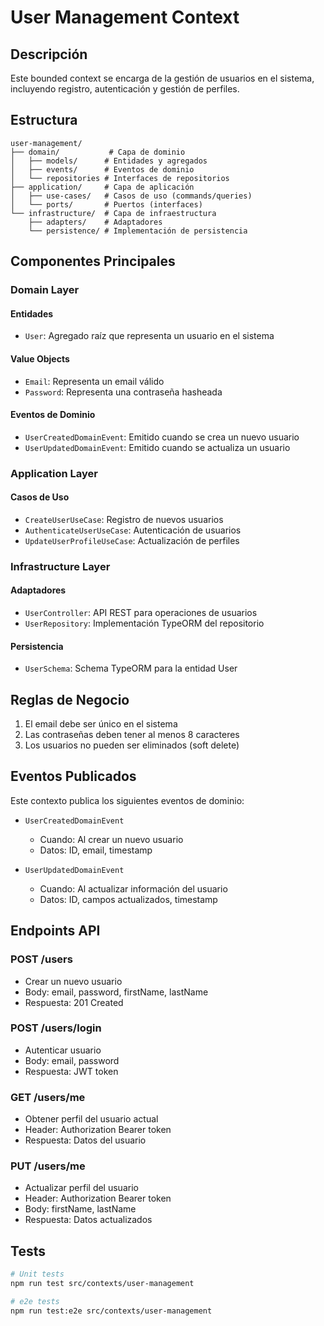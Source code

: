 # User Management Context

## Descripción

Este bounded context se encarga de la gestión de usuarios en el sistema, incluyendo registro, autenticación y gestión de perfiles.

## Estructura

```
user-management/
├── domain/           # Capa de dominio
│   ├── models/      # Entidades y agregados
│   ├── events/      # Eventos de dominio
│   └── repositories # Interfaces de repositorios
├── application/     # Capa de aplicación
│   ├── use-cases/   # Casos de uso (commands/queries)
│   └── ports/       # Puertos (interfaces)
└── infrastructure/  # Capa de infraestructura
    ├── adapters/    # Adaptadores
    └── persistence/ # Implementación de persistencia
```

## Componentes Principales

### Domain Layer

#### Entidades
- `User`: Agregado raíz que representa un usuario en el sistema

#### Value Objects
- `Email`: Representa un email válido
- `Password`: Representa una contraseña hasheada

#### Eventos de Dominio
- `UserCreatedDomainEvent`: Emitido cuando se crea un nuevo usuario
- `UserUpdatedDomainEvent`: Emitido cuando se actualiza un usuario

### Application Layer

#### Casos de Uso
- `CreateUserUseCase`: Registro de nuevos usuarios
- `AuthenticateUserUseCase`: Autenticación de usuarios
- `UpdateUserProfileUseCase`: Actualización de perfiles

### Infrastructure Layer

#### Adaptadores
- `UserController`: API REST para operaciones de usuarios
- `UserRepository`: Implementación TypeORM del repositorio

#### Persistencia
- `UserSchema`: Schema TypeORM para la entidad User

## Reglas de Negocio

1. El email debe ser único en el sistema
2. Las contraseñas deben tener al menos 8 caracteres
3. Los usuarios no pueden ser eliminados (soft delete)

## Eventos Publicados

Este contexto publica los siguientes eventos de dominio:

- `UserCreatedDomainEvent`
  - Cuando: Al crear un nuevo usuario
  - Datos: ID, email, timestamp

- `UserUpdatedDomainEvent`
  - Cuando: Al actualizar información del usuario
  - Datos: ID, campos actualizados, timestamp

## Endpoints API

### POST /users
- Crear un nuevo usuario
- Body: email, password, firstName, lastName
- Respuesta: 201 Created

### POST /users/login
- Autenticar usuario
- Body: email, password
- Respuesta: JWT token

### GET /users/me
- Obtener perfil del usuario actual
- Header: Authorization Bearer token
- Respuesta: Datos del usuario

### PUT /users/me
- Actualizar perfil del usuario
- Header: Authorization Bearer token
- Body: firstName, lastName
- Respuesta: Datos actualizados

## Tests

```bash
# Unit tests
npm run test src/contexts/user-management

# e2e tests
npm run test:e2e src/contexts/user-management
``` 